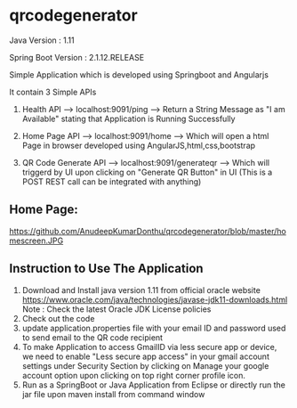 # qrcodegenerator

Java Version : 1.11

Spring Boot Version : 2.1.12.RELEASE

Simple Application which is developed using Springboot and Angularjs

It contain 3 Simple APIs

1) Health API --> localhost:9091/ping --> Return a String Message as "I am Available" stating that Application is Running Successfully

2) Home Page API --> localhost:9091/home --> Which will open a html Page in browser developed using AngularJS,html,css,bootstrap

3) QR Code Generate API --> localhost:9091/generateqr --> Which will triggerd by UI upon clicking on "Generate QR Button" in UI (This is a POST REST call can be integrated with anything)

Home Page:
-----------
https://github.com/AnudeepKumarDonthu/qrcodegenerator/blob/master/homescreen.JPG

Instruction to Use The Application
-----------------------------------
1) Download and Install java version 1.11 from official oracle website https://www.oracle.com/java/technologies/javase-jdk11-downloads.html
Note : Check the latest Oracle JDK License policies
2) Check out the code
3) update application.properties file with your email ID and password used to send email to the QR code recipient
4) To make Application to access GmailID via less secure app or device, we need to enable "Less secure app access" in your gmail account settings under Security Section by clicking on Manage your google account option upon clicking on top right corner profile icon.
5) Run as a SpringBoot or Java Application from Eclipse or directly run the jar file upon maven install from command window
   